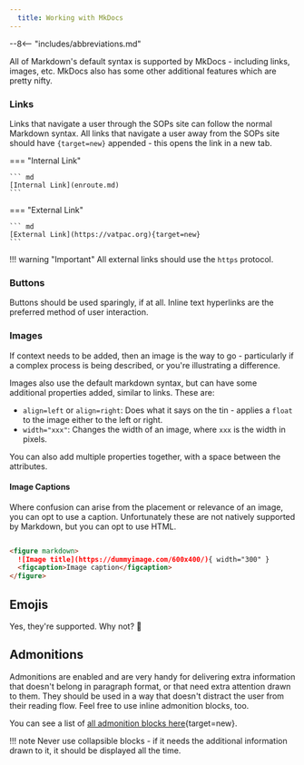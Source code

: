 ```yaml
---
  title: Working with MkDocs
---
```


--8<-- "includes/abbreviations.md"

All of Markdown's default syntax is supported by MkDocs - including links, images, etc. MkDocs also has some other additional features which are pretty nifty.

### Links

Links that navigate a user through the SOPs site can follow the normal Markdown syntax. All links that navigate a user away from the SOPs site should have `{target=new}` appended - this opens the link in a new tab.

=== "Internal Link"

    ``` md
    [Internal Link](enroute.md)
    ```

=== "External Link"

    ``` md
    [External Link](https://vatpac.org){target=new}
    ```

!!! warning "Important"
    All external links should use the `https` protocol.

### Buttons

Buttons should be used sparingly, if at all. Inline text hyperlinks are the preferred method of user interaction.

### Images

If context needs to be added, then an image is the way to go - particularly if a complex process is being described, or you're illustrating a difference.

Images also use the default markdown syntax, but can have some additional properties added, similar to links. These are:

  - `align=left` or `align=right`: Does what it says on the tin - applies a `float` to the image either to the left or right. 
  - `width="xxx"`: Changes the width of an image, where `xxx` is the width in pixels.

You can also add multiple properties together, with a space between the attributes.

#### Image Captions

Where confusion can arise from the placement or relevance of an image, you can opt to use a caption. Unfortunately these are not natively supported by Markdown, but you can opt to use HTML.

``` md title="Image Caption"

<figure markdown> 
  ![Image title](https://dummyimage.com/600x400/){ width="300" }
  <figcaption>Image caption</figcaption>
</figure>

```

## Emojis

Yes, they're supported. Why not? :shrug:

## Admonitions

Admonitions are enabled and are very handy for delivering extra information that doesn't belong in paragraph format, or that need extra attention drawn to them. They should be used in a way that doesn't distract the user from their reading flow. Feel free to use inline admonition blocks, too.



You can see a list of [all admonition blocks here](https://squidfunk.github.io/mkdocs-material/reference/admonitions/){target=new}.

!!! note
    Never use collapsible blocks - if it needs the additional information drawn to it, it should be displayed all the time.